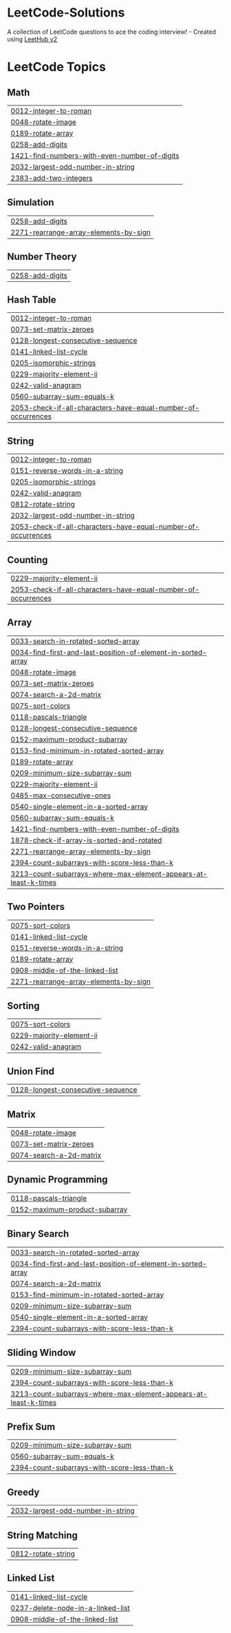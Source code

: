# LeetCode-Solutions
A collection of LeetCode questions to ace the coding interview! - Created using [LeetHub v2](https://github.com/arunbhardwaj/LeetHub-2.0)

<!---LeetCode Topics Start-->
# LeetCode Topics
## Math
|  |
| ------- |
| [0012-integer-to-roman](https://github.com/roguekishore/LeetCode-Solutions/tree/master/0012-integer-to-roman) |
| [0048-rotate-image](https://github.com/roguekishore/LeetCode-Solutions/tree/master/0048-rotate-image) |
| [0189-rotate-array](https://github.com/roguekishore/LeetCode-Solutions/tree/master/0189-rotate-array) |
| [0258-add-digits](https://github.com/roguekishore/LeetCode-Solutions/tree/master/0258-add-digits) |
| [1421-find-numbers-with-even-number-of-digits](https://github.com/roguekishore/LeetCode-Solutions/tree/master/1421-find-numbers-with-even-number-of-digits) |
| [2032-largest-odd-number-in-string](https://github.com/roguekishore/LeetCode-Solutions/tree/master/2032-largest-odd-number-in-string) |
| [2383-add-two-integers](https://github.com/roguekishore/LeetCode-Solutions/tree/master/2383-add-two-integers) |
## Simulation
|  |
| ------- |
| [0258-add-digits](https://github.com/roguekishore/LeetCode-Solutions/tree/master/0258-add-digits) |
| [2271-rearrange-array-elements-by-sign](https://github.com/roguekishore/LeetCode-Solutions/tree/master/2271-rearrange-array-elements-by-sign) |
## Number Theory
|  |
| ------- |
| [0258-add-digits](https://github.com/roguekishore/LeetCode-Solutions/tree/master/0258-add-digits) |
## Hash Table
|  |
| ------- |
| [0012-integer-to-roman](https://github.com/roguekishore/LeetCode-Solutions/tree/master/0012-integer-to-roman) |
| [0073-set-matrix-zeroes](https://github.com/roguekishore/LeetCode-Solutions/tree/master/0073-set-matrix-zeroes) |
| [0128-longest-consecutive-sequence](https://github.com/roguekishore/LeetCode-Solutions/tree/master/0128-longest-consecutive-sequence) |
| [0141-linked-list-cycle](https://github.com/roguekishore/LeetCode-Solutions/tree/master/0141-linked-list-cycle) |
| [0205-isomorphic-strings](https://github.com/roguekishore/LeetCode-Solutions/tree/master/0205-isomorphic-strings) |
| [0229-majority-element-ii](https://github.com/roguekishore/LeetCode-Solutions/tree/master/0229-majority-element-ii) |
| [0242-valid-anagram](https://github.com/roguekishore/LeetCode-Solutions/tree/master/0242-valid-anagram) |
| [0560-subarray-sum-equals-k](https://github.com/roguekishore/LeetCode-Solutions/tree/master/0560-subarray-sum-equals-k) |
| [2053-check-if-all-characters-have-equal-number-of-occurrences](https://github.com/roguekishore/LeetCode-Solutions/tree/master/2053-check-if-all-characters-have-equal-number-of-occurrences) |
## String
|  |
| ------- |
| [0012-integer-to-roman](https://github.com/roguekishore/LeetCode-Solutions/tree/master/0012-integer-to-roman) |
| [0151-reverse-words-in-a-string](https://github.com/roguekishore/LeetCode-Solutions/tree/master/0151-reverse-words-in-a-string) |
| [0205-isomorphic-strings](https://github.com/roguekishore/LeetCode-Solutions/tree/master/0205-isomorphic-strings) |
| [0242-valid-anagram](https://github.com/roguekishore/LeetCode-Solutions/tree/master/0242-valid-anagram) |
| [0812-rotate-string](https://github.com/roguekishore/LeetCode-Solutions/tree/master/0812-rotate-string) |
| [2032-largest-odd-number-in-string](https://github.com/roguekishore/LeetCode-Solutions/tree/master/2032-largest-odd-number-in-string) |
| [2053-check-if-all-characters-have-equal-number-of-occurrences](https://github.com/roguekishore/LeetCode-Solutions/tree/master/2053-check-if-all-characters-have-equal-number-of-occurrences) |
## Counting
|  |
| ------- |
| [0229-majority-element-ii](https://github.com/roguekishore/LeetCode-Solutions/tree/master/0229-majority-element-ii) |
| [2053-check-if-all-characters-have-equal-number-of-occurrences](https://github.com/roguekishore/LeetCode-Solutions/tree/master/2053-check-if-all-characters-have-equal-number-of-occurrences) |
## Array
|  |
| ------- |
| [0033-search-in-rotated-sorted-array](https://github.com/roguekishore/LeetCode-Solutions/tree/master/0033-search-in-rotated-sorted-array) |
| [0034-find-first-and-last-position-of-element-in-sorted-array](https://github.com/roguekishore/LeetCode-Solutions/tree/master/0034-find-first-and-last-position-of-element-in-sorted-array) |
| [0048-rotate-image](https://github.com/roguekishore/LeetCode-Solutions/tree/master/0048-rotate-image) |
| [0073-set-matrix-zeroes](https://github.com/roguekishore/LeetCode-Solutions/tree/master/0073-set-matrix-zeroes) |
| [0074-search-a-2d-matrix](https://github.com/roguekishore/LeetCode-Solutions/tree/master/0074-search-a-2d-matrix) |
| [0075-sort-colors](https://github.com/roguekishore/LeetCode-Solutions/tree/master/0075-sort-colors) |
| [0118-pascals-triangle](https://github.com/roguekishore/LeetCode-Solutions/tree/master/0118-pascals-triangle) |
| [0128-longest-consecutive-sequence](https://github.com/roguekishore/LeetCode-Solutions/tree/master/0128-longest-consecutive-sequence) |
| [0152-maximum-product-subarray](https://github.com/roguekishore/LeetCode-Solutions/tree/master/0152-maximum-product-subarray) |
| [0153-find-minimum-in-rotated-sorted-array](https://github.com/roguekishore/LeetCode-Solutions/tree/master/0153-find-minimum-in-rotated-sorted-array) |
| [0189-rotate-array](https://github.com/roguekishore/LeetCode-Solutions/tree/master/0189-rotate-array) |
| [0209-minimum-size-subarray-sum](https://github.com/roguekishore/LeetCode-Solutions/tree/master/0209-minimum-size-subarray-sum) |
| [0229-majority-element-ii](https://github.com/roguekishore/LeetCode-Solutions/tree/master/0229-majority-element-ii) |
| [0485-max-consecutive-ones](https://github.com/roguekishore/LeetCode-Solutions/tree/master/0485-max-consecutive-ones) |
| [0540-single-element-in-a-sorted-array](https://github.com/roguekishore/LeetCode-Solutions/tree/master/0540-single-element-in-a-sorted-array) |
| [0560-subarray-sum-equals-k](https://github.com/roguekishore/LeetCode-Solutions/tree/master/0560-subarray-sum-equals-k) |
| [1421-find-numbers-with-even-number-of-digits](https://github.com/roguekishore/LeetCode-Solutions/tree/master/1421-find-numbers-with-even-number-of-digits) |
| [1878-check-if-array-is-sorted-and-rotated](https://github.com/roguekishore/LeetCode-Solutions/tree/master/1878-check-if-array-is-sorted-and-rotated) |
| [2271-rearrange-array-elements-by-sign](https://github.com/roguekishore/LeetCode-Solutions/tree/master/2271-rearrange-array-elements-by-sign) |
| [2394-count-subarrays-with-score-less-than-k](https://github.com/roguekishore/LeetCode-Solutions/tree/master/2394-count-subarrays-with-score-less-than-k) |
| [3213-count-subarrays-where-max-element-appears-at-least-k-times](https://github.com/roguekishore/LeetCode-Solutions/tree/master/3213-count-subarrays-where-max-element-appears-at-least-k-times) |
## Two Pointers
|  |
| ------- |
| [0075-sort-colors](https://github.com/roguekishore/LeetCode-Solutions/tree/master/0075-sort-colors) |
| [0141-linked-list-cycle](https://github.com/roguekishore/LeetCode-Solutions/tree/master/0141-linked-list-cycle) |
| [0151-reverse-words-in-a-string](https://github.com/roguekishore/LeetCode-Solutions/tree/master/0151-reverse-words-in-a-string) |
| [0189-rotate-array](https://github.com/roguekishore/LeetCode-Solutions/tree/master/0189-rotate-array) |
| [0908-middle-of-the-linked-list](https://github.com/roguekishore/LeetCode-Solutions/tree/master/0908-middle-of-the-linked-list) |
| [2271-rearrange-array-elements-by-sign](https://github.com/roguekishore/LeetCode-Solutions/tree/master/2271-rearrange-array-elements-by-sign) |
## Sorting
|  |
| ------- |
| [0075-sort-colors](https://github.com/roguekishore/LeetCode-Solutions/tree/master/0075-sort-colors) |
| [0229-majority-element-ii](https://github.com/roguekishore/LeetCode-Solutions/tree/master/0229-majority-element-ii) |
| [0242-valid-anagram](https://github.com/roguekishore/LeetCode-Solutions/tree/master/0242-valid-anagram) |
## Union Find
|  |
| ------- |
| [0128-longest-consecutive-sequence](https://github.com/roguekishore/LeetCode-Solutions/tree/master/0128-longest-consecutive-sequence) |
## Matrix
|  |
| ------- |
| [0048-rotate-image](https://github.com/roguekishore/LeetCode-Solutions/tree/master/0048-rotate-image) |
| [0073-set-matrix-zeroes](https://github.com/roguekishore/LeetCode-Solutions/tree/master/0073-set-matrix-zeroes) |
| [0074-search-a-2d-matrix](https://github.com/roguekishore/LeetCode-Solutions/tree/master/0074-search-a-2d-matrix) |
## Dynamic Programming
|  |
| ------- |
| [0118-pascals-triangle](https://github.com/roguekishore/LeetCode-Solutions/tree/master/0118-pascals-triangle) |
| [0152-maximum-product-subarray](https://github.com/roguekishore/LeetCode-Solutions/tree/master/0152-maximum-product-subarray) |
## Binary Search
|  |
| ------- |
| [0033-search-in-rotated-sorted-array](https://github.com/roguekishore/LeetCode-Solutions/tree/master/0033-search-in-rotated-sorted-array) |
| [0034-find-first-and-last-position-of-element-in-sorted-array](https://github.com/roguekishore/LeetCode-Solutions/tree/master/0034-find-first-and-last-position-of-element-in-sorted-array) |
| [0074-search-a-2d-matrix](https://github.com/roguekishore/LeetCode-Solutions/tree/master/0074-search-a-2d-matrix) |
| [0153-find-minimum-in-rotated-sorted-array](https://github.com/roguekishore/LeetCode-Solutions/tree/master/0153-find-minimum-in-rotated-sorted-array) |
| [0209-minimum-size-subarray-sum](https://github.com/roguekishore/LeetCode-Solutions/tree/master/0209-minimum-size-subarray-sum) |
| [0540-single-element-in-a-sorted-array](https://github.com/roguekishore/LeetCode-Solutions/tree/master/0540-single-element-in-a-sorted-array) |
| [2394-count-subarrays-with-score-less-than-k](https://github.com/roguekishore/LeetCode-Solutions/tree/master/2394-count-subarrays-with-score-less-than-k) |
## Sliding Window
|  |
| ------- |
| [0209-minimum-size-subarray-sum](https://github.com/roguekishore/LeetCode-Solutions/tree/master/0209-minimum-size-subarray-sum) |
| [2394-count-subarrays-with-score-less-than-k](https://github.com/roguekishore/LeetCode-Solutions/tree/master/2394-count-subarrays-with-score-less-than-k) |
| [3213-count-subarrays-where-max-element-appears-at-least-k-times](https://github.com/roguekishore/LeetCode-Solutions/tree/master/3213-count-subarrays-where-max-element-appears-at-least-k-times) |
## Prefix Sum
|  |
| ------- |
| [0209-minimum-size-subarray-sum](https://github.com/roguekishore/LeetCode-Solutions/tree/master/0209-minimum-size-subarray-sum) |
| [0560-subarray-sum-equals-k](https://github.com/roguekishore/LeetCode-Solutions/tree/master/0560-subarray-sum-equals-k) |
| [2394-count-subarrays-with-score-less-than-k](https://github.com/roguekishore/LeetCode-Solutions/tree/master/2394-count-subarrays-with-score-less-than-k) |
## Greedy
|  |
| ------- |
| [2032-largest-odd-number-in-string](https://github.com/roguekishore/LeetCode-Solutions/tree/master/2032-largest-odd-number-in-string) |
## String Matching
|  |
| ------- |
| [0812-rotate-string](https://github.com/roguekishore/LeetCode-Solutions/tree/master/0812-rotate-string) |
## Linked List
|  |
| ------- |
| [0141-linked-list-cycle](https://github.com/roguekishore/LeetCode-Solutions/tree/master/0141-linked-list-cycle) |
| [0237-delete-node-in-a-linked-list](https://github.com/roguekishore/LeetCode-Solutions/tree/master/0237-delete-node-in-a-linked-list) |
| [0908-middle-of-the-linked-list](https://github.com/roguekishore/LeetCode-Solutions/tree/master/0908-middle-of-the-linked-list) |
<!---LeetCode Topics End-->